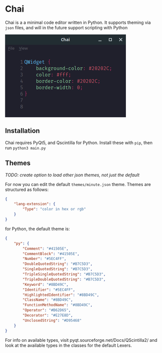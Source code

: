 # Chai

Chai is a a minimal code editor written in Python. It supports theming via `json`
files, and will in the future support scripting with Python

![](chai.png)

## Installation
Chai requires PyQt5, and Qscintilla for Python. Install these with `pip`, then run
`python3 main.py`

## Themes
*TODO: create option to load other json themes, not just the default*

For now you can edit the default `themes/minute.json` theme. Themes are structured as follows:
```json
{
    "lang-extension": {
        "Type": "color in hex or rgb"
    }
}
```
for Python, the default theme is:
```json
{
	"py": {
		"Comment": "#41505E",
		"CommentBlock": "#41505E",
		"Number": "#5EC4FF",
		"DoubleQuotedString": "#B7C5D3",
		"SingleQuotedString": "#B7C5D3",
		"TripleSingleQuotedString": "#B7C5D3",
		"TripleDoubleQuotedString": "#B7C5D3",
		"Keyword": "#8BD49C",
		"Identifier": "#5EC4FF",
		"HighlightedIdentifier": "#8BD49C",
		"ClassName": "#8BD49C",
		"FunctionMethodName": "#8BD49C",
		"Operator": "#B62D65",
		"Decorator": "#E27E8D",
		"UnclosedString": "#D95468"
	}
}
```

For info on available types, visit pyqt.sourceforge.net/Docs/QScintilla2/ and 
look at the available types in the classes for the default Lexers. 